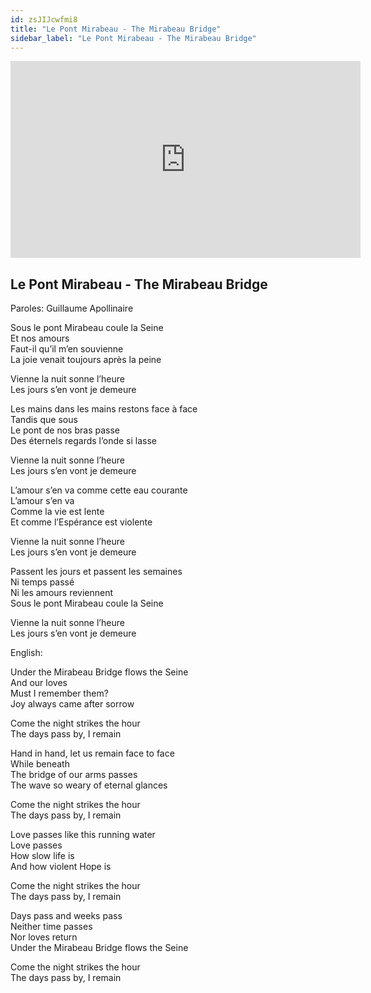 ```yaml
---
id: zsJIJcwfmi8
title: "Le Pont Mirabeau - The Mirabeau Bridge"
sidebar_label: "Le Pont Mirabeau - The Mirabeau Bridge"
---
```


<div class="video-float-container">
  <iframe
    width="560"
    height="315"
    src="https://www.youtube.com/embed/zsJIJcwfmi8"
    title="YouTube video player"
    frameborder="0"
    allow="accelerometer; autoplay; clipboard-write; encrypted-media; gyroscope; picture-in-picture; web-share"
    referrerpolicy="strict-origin-when-cross-origin"
    allowfullscreen
  ></iframe>
</div>

## Le Pont Mirabeau - The Mirabeau Bridge

Paroles: Guillaume Apollinaire

Sous le pont Mirabeau coule la Seine  
Et nos amours  
Faut-il qu’il m’en souvienne  
La joie venait toujours après la peine

Vienne la nuit sonne l’heure  
Les jours s’en vont je demeure

Les mains dans les mains restons face à face  
Tandis que sous  
Le pont de nos bras passe  
Des éternels regards l’onde si lasse

Vienne la nuit sonne l’heure  
Les jours s’en vont je demeure

L’amour s’en va comme cette eau courante  
L’amour s’en va  
Comme la vie est lente  
Et comme l’Espérance est violente

Vienne la nuit sonne l’heure  
Les jours s’en vont je demeure

Passent les jours et passent les semaines  
Ni temps passé  
Ni les amours reviennent  
Sous le pont Mirabeau coule la Seine

Vienne la nuit sonne l’heure  
Les jours s’en vont je demeure

English:

Under the Mirabeau Bridge flows the Seine  
And our loves  
Must I remember them?  
Joy always came after sorrow

Come the night strikes the hour  
The days pass by, I remain

Hand in hand, let us remain face to face  
While beneath  
The bridge of our arms passes  
The wave so weary of eternal glances

Come the night strikes the hour  
The days pass by, I remain

Love passes like this running water  
Love passes  
How slow life is  
And how violent Hope is

Come the night strikes the hour  
The days pass by, I remain

Days pass and weeks pass  
Neither time passes  
Nor loves return  
Under the Mirabeau Bridge flows the Seine

Come the night strikes the hour  
The days pass by, I remain
